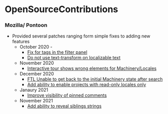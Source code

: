 # OpenSourceContributions


### Mozilla/ Pontoon
  * Provided several patches ranging form simple fixes to adding new features
    * October 2020 - 
      - [Fix for tags in the filter panel](https://github.com/mozilla/pontoon/pull/1726#issuecomment-722726378)
      - [Do not use text-transform on localizable text](https://github.com/mozilla/pontoon/pull/1728#pullrequestreview-529517208)
    * November 2020
      - [Interactive tour shows wrong elements for Machinery/Locales](https://github.com/mozilla/pontoon/pull/1746)
    * December 2020
      - [FTL Unable to get back to the initial Machinery state after search](https://github.com/mozilla/pontoon/pull/1767)
      - [Add ability to enable projects with read-only locales only](https://github.com/mozilla/pontoon/pull/1796)
    * Janaury 2021
      - [Improve visibility of pinned comments](https://github.com/mozilla/pontoon/pull/1815)
    * November 2021
      - [Add ability to reveal siblings strings](https://github.com/mozilla/pontoon/pull/1866)
